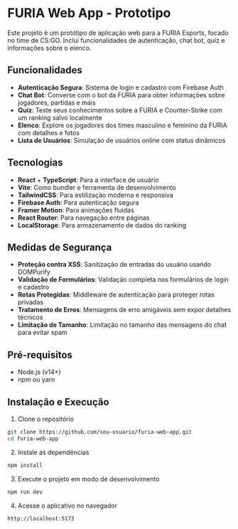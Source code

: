 # FURIA Web App - Prototipo

Este projeto é um protótipo de aplicação web para a FURIA Esports, focado no time de CS:GO. Inclui funcionalidades de autenticação, chat bot, quiz e informações sobre o elenco.

## Funcionalidades

- **Autenticação Segura**: Sistema de login e cadastro com Firebase Auth
- **Chat Bot**: Converse com o bot da FURIA para obter informações sobre jogadores, partidas e mais
- **Quiz**: Teste seus conhecimentos sobre a FURIA e Counter-Strike com um ranking salvo localmente
- **Elenco**: Explore os jogadores dos times masculino e feminino da FURIA com detalhes e fotos
- **Lista de Usuários**: Simulação de usuários online com status dinâmicos

## Tecnologias 

- **React** + **TypeScript**: Para a interface de usuário
- **Vite**: Como bundler e ferramenta de desenvolvimento
- **TailwindCSS**: Para estilização moderna e responsiva
- **Firebase Auth**: Para autenticação segura
- **Framer Motion**: Para animações fluidas
- **React Router**: Para navegação entre páginas
- **LocalStorage**: Para armazenamento de dados do ranking

## Medidas de Segurança 

- **Proteção contra XSS**: Sanitização de entradas do usuário usando DOMPurify
- **Validação de Formulários**: Validação completa nos formulários de login e cadastro
- **Rotas Protegidas**: Middleware de autenticação para proteger rotas privadas
- **Tratamento de Erros**: Mensagens de erro amigáveis sem expor detalhes técnicos
- **Limitação de Tamanho**: Limitação no tamanho das mensagens do chat para evitar spam

## Pré-requisitos

- Node.js (v14+)
- npm ou yarn

## Instalação e Execução

1. Clone o repositório
```bash
git clone https://github.com/seu-usuario/furia-web-app.git
cd furia-web-app
```

2. Instale as dependências
```bash
npm install
```

3. Execute o projeto em modo de desenvolvimento
```bash
npm run dev
```

4. Acesse o aplicativo no navegador
```
http://localhost:5173
```

